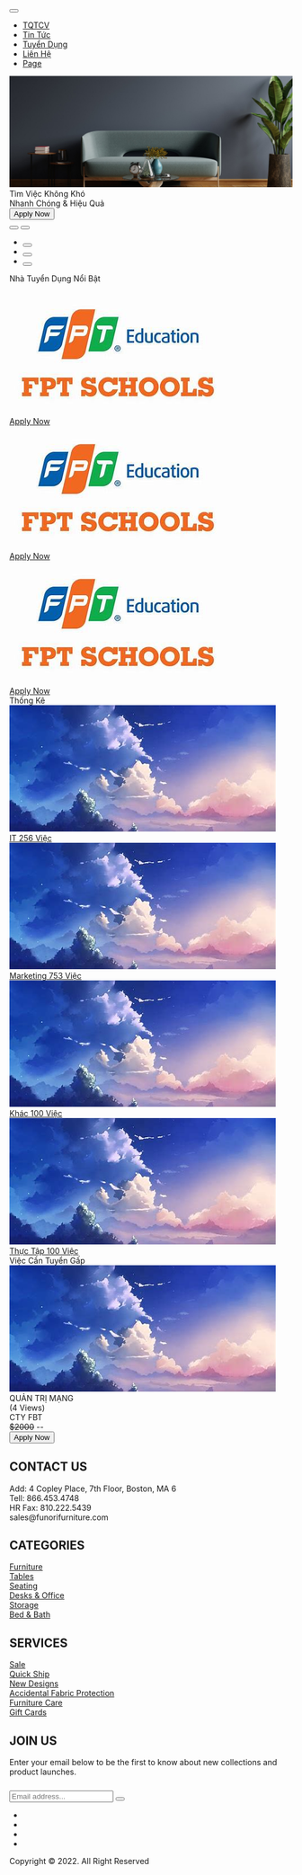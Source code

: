 <!DOCTYPE html>
<html lang="en">
<head>
    <meta charset="UTF-8">
    <meta http-equiv="X-UA-Compatible" content="IE=edge">
    <meta name="viewport" content="width=device-width, initial-scale=1.0">
    <link rel="stylesheet" href="https://cdnjs.cloudflare.com/ajax/libs/font-awesome/6.1.1/css/all.min.css"/>
    <link rel="stylesheet" href="main.css">
    <link rel="stylesheet" href="main-mobile.css">
    <title>Home</title>
</head>
<body>
    <div class="header">
        <div class="content">
            <div class="box-menu-mobile">
                <button></button>
            </div>
            <nav class="box-menu">
                <ul class="all-list-menu">
                    <li><a href="" class="hover-a">TQTCV</a></li>
                    <li class="padding-list-menu"><a href="Page/Shop.html" class="hover-a">Tin Tức</a></li>
                    <li class="padding-list-menu"><a href="Page/about.html" class="hover-a">Tuyển Dụng</a></li>
                    <li class="padding-list-menu"><a href="Page/blog.html" class="hover-a">Liên Hệ</a></li>
                    <li class="padding-list-menu"><a href="" class="hover-a">Page</a></li>
                </ul>
            </nav>
            <div class="box-logo">
                <div class="logo"><a href="index.html"></a></div>
            </div>
            <div class="box-icon">
                <a href="" class="box-search"><i class="fa-solid fa-magnifying-glass search"></i></a>
                <a href="Page/login.html" class="box-user"><i class="fa-regular fa-user user"></i></a>
                <a href="" class="box-heart"><i class="fa-regular fa-heart heart"></i></a>
                <a href="" class="box-cart"></a>
            </div>
        </div>
    </div>
    <div class="banner">
        <img id="pic" src="img/slider-4.jpg" alt="">
        <div class="in-content">
            <div class="tran-box">
                <div class="title">Tìm Việc Không Khó</div>
                <div class="text-title">Nhanh Chóng & Hiệu Quả</div>
                <div class="all-button">
                    <button>Apply Now</button>
                </div>
            </div>
            <button id="left"><i class="fa-solid fa-arrow-left"></i></button>
            <button id="right"><i class="fa-solid fa-arrow-right"></i></button>
        </div>
        <div id="list">
            <ul>
                <li><button onclick="indexNumber(0)"></button></li>
                <li><button onclick="indexNumber(1)"></button></li>
                <li><button onclick="indexNumber(2)"></button></li>
            </ul>
        </div>
    </div>
    <div class="thanhngang">
        <p>Nhà Tuyển Dụng Nổi Bật</p>
    </div>
    <div class="box-room">
        <a href="">
            <div class="TDNB">
                <img src="./img/TDNB.jfif" alt="">
                <div class="title-TDNB">Apply Now</div>
            </div>
        </a>
        <a href="">
            <div class="TDNB">
                <img src="./img/TDNB.jfif" alt="">
                <div class="title-TDNB">Apply Now</div>
            </div>
        </a>
        <a href="">
            <div class="TDNB">
                <img src="./img/TDNB.jfif" alt="">
                <div class="title-TDNB">Apply Now</div>
            </div>
        </a>
    </div>
    <div class="Section-view">
        <div class="box-title">
            <div class="title-View">Thống Kê</div>
        </div>
        <div class="all-box-product">
            <div class="box-product">
                <a href="">
                    <img src="./img/OIP.jpg" alt="">
                    <div class="title-View">IT 256 Việc</div>
                </a>
            </div>
            <div class="box-product">
                <a href="">
                    <img src="./img/OIP.jpg" alt="">
                    <div class="title-View">Marketing 753 Việc</div>
                </a>
            </div>
            <div class="box-product">
                <a href="">
                    <img src="./img/OIP.jpg" alt="">
                    <div class="title-View">Khác 100 Việc</div>
                </a>
            </div>
            <div class="box-product">
                <a href="">
                    <img src="./img/OIP.jpg" alt="">
                    <div class="title-View">Thực Tập 100 Việc</div>
                </a>
            </div>
        </div>
    </div>
    <div class="thanhngang">
        Việc Cần Tuyển Gấp
    </div>
    <div class="box-VL">
        <div class="box-VL-2">
            <div class="in-title"></div>
            <div class="see-deals">
                <a href=""><i class="fa-solid fa-arrow-right"></i></a>
            </div>
        </div>
        <div class="all-new-product">
            <div class="new-product">
                <div class="all-product">
                    <a href="" style="text-decoration:none;">
                        <div class="new-img-product">
                            <img id="Pic-1" src="./img/OIP.jpg">
                            <div class="box-sell">QUẢN TRỊ MẠNG</div>
                            <div class="all-box-icon">
                                <i class="fa-regular fa-heart"></i>
                                <i class="fa-solid fa-magnifying-glass"></i>
                            </div>
                        </div>
                        <div class="contents-new-product">
                            <div class="star">
                                <i class="fa-solid fa-star"></i>
                                <i class="fa-solid fa-star"></i>
                                <i class="fa-solid fa-star"></i>
                                <i class="fa-solid fa-star"></i>
                                <i class="fa-solid fa-star"></i>
                            </div>
                            <div class="view-product">(4 Views)</div>
                        </div>
                    </a>
                    <div class="box-name-product">
                        <div class="name-product">CTY FBT</div>
                        <div id="Prict-prod" class="price-product">
                            <del>$2000</del>
                            <span>--</span>
                            <div class="buttom-1">
                                <button type="submit">
                                    <i class="fa-solid fa-cart-plus"></i>
                                    <span>Apply Now</span>
                                </button>
                            </div>
                        </div>
                    </div>
                </div>
            </div>
            <!-- Thêm nhiều sản phẩm khác ở đây -->
        </div>
    </div>
    <div class="box-first-footer">
        <div class="contact">
            <h2>CONTACT US</h2>
            <div class="in">
                <div>Add: 4 Copley Place, 7th Floor, Boston, MA 6</div>
                <div>Tell: 866.453.4748</div>
                <div>HR Fax: 810.222.5439</div>
                <div>sales@funorifurniture.com</div>
            </div>
        </div>
        <div class="contact">
            <h2>CATEGORIES</h2>
            <div class="in">
                <a href=""><div>Furniture</div></a>
                <a href=""><div>Tables</div></a>
                <a href=""><div>Seating</div></a>
                <a href=""><div>Desks & Office</div></a>
                <a href=""><div>Storage</div></a>
                <a href=""><div>Bed & Bath</div></a>
            </div>
        </div>
        <div class="contact">
            <h2>SERVICES</h2>
            <div class="in">
                <a href=""><div>Sale</div></a>
                <a href=""><div>Quick Ship</div></a>
                <a href=""><div>New Designs</div></a>
                <a href=""><div>Accidental Fabric Protection</div></a>
                <a href=""><div>Furniture Care</div></a>
                <a href=""><div>Gift Cards</div></a>
            </div>
        </div>
        <div class="contact">
            <h2>JOIN US</h2>
            <div class="in">
                <div style="margin-bottom: 25px;">Enter your email below to be the first to know 
                    about new collections and product launches.
                </div>
                <div class="box-email">
                    <input type="text" placeholder="Email address...">
                    <button type="submit">
                        <i class="fa-solid fa-envelope"></i>
                    </button>
                </div>
                <div class="icon-contact">
                    <ul>
                        <li><a href=""><i class="fa-brands fa-twitter"></i></a></li>
                        <li><a href=""><i class="fa-brands fa-instagram"></i></a></li>
                        <li><a href=""><i class="fa-brands fa-dribbble"></i></a></li>
                        <li><a href=""><i class="fa-brands fa-behance"></i></a></li>                     
                    </ul>
                </div>
            </div>
        </div>
    </div>
    <div class="box-second-footer">
        <div class="first-box">
            <div class="title">Copyright © 2022. All Right Reserved</div>
        </div>
        <div class="second-box">
            <div class="box-bank">
                <img src="Picture/payments-1.png" alt="">
            </div>
        </div>
    </div>
    <script src="https://kit.fontawesome.com/eda05fcf5c.js" crossorigin="anonymous"></script>
    <script src="main.js"></script>
</body>
</html>
